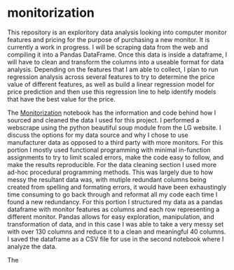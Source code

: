 # monitorization
This repository is an exploritory data analysis looking into computer monitor features and pricing for the purpose of purchasing a new monitor. It is currently a work in progress. I will be scraping data from the web and compiling it into a Pandas DataFrame. Once this data is inside a dataframe, I will have to clean and transform the columns into a useable format for data analysis. Depending on the features that I am able to collect, I plan to run regression analysis across several features to try to determine the price value of different features, as well as build a linear regression model for price prediction and then use this regression line to help identify models that have the best value for the price. 

The [Monitorization](https://github.com/nathaniel-j/monitorization/blob/main/monitorization.ipynb) notebook has the information and code behind how I sourced and cleaned the data I used for this project. I performed a webscrape using the python beautiful soup module from the LG website. I discuss the options for my data source and why I chose to use manufacturer data as opposed to a third party with more monitors. For this portion I mostly used functional programming with minimal in-function assignments to try to limit scaled errors, make the code easy to follow, and make the results reproducible. For the data cleaning section I used more ad-hoc procedural programming methods. This was largely due to how messy the resultant data was, with mutiple redundant columns being created from spelling and formating errors, it would have been exhaustingly time consuming to go back through and reformat all my code each time I found a new redundancy. For this portion I structured my data as a pandas dataframe with monitor features as columns and each row representing a different monitor. Pandas allows for easy exploration, manipulation, and transformation of data, and in this case I was able to take a very messy set with over 130 columns and reduce it to a clean and meaningful 40 columns. I saved the dataframe as a CSV file for use in the second notebook where I analyze the data.

The 
